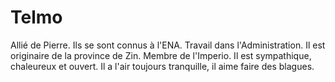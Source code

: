 # Telmo
Allié de Pierre. Ils se sont connus à l'ENA. Travail dans l'Administration. Il est originaire de la province de Zin. Membre de l'Imperio.
Il est sympathique, chaleureux et ouvert. Il a l'air toujours tranquille, il aime faire des blagues.
